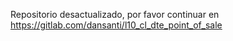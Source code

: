 Repositorio desactualizado, por favor continuar en https://gitlab.com/dansanti/l10_cl_dte_point_of_sale
